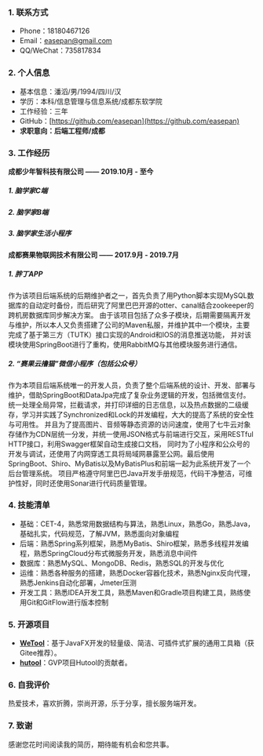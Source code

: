 ### 1. 联系方式

- Phone：18180467126
- Email：easepan@gmail.com
- QQ/WeChat：735817834

### 2. 个人信息

- 基本信息：潘滔/男/1994/四川/汉
- 学历：本科/信息管理与信息系统/成都东软学院
- 工作经验：三年
- GitHub：[https://github.com/easepan](https://github.com/easepan)
- **求职意向：后端工程师/成都**

### 3. 工作经历

**成都少年智科技有限公司 —— 2019.10月 - 至今**

##### 1. 脑学家C端

##### 2. 脑学家B端

##### 3. 脑学家生活小程序

**成都赛果物联网技术有限公司 —— 2017.9月 - 2019.7月**

##### 1. 胖丁APP

作为该项目后端系统的后期维护者之一，首先负责了用Python脚本实现MySQL数据库的自动定时备份，而后研究了阿里巴巴开源的otter、canal结合zookeeper的跨机房数据库同步解决方案。
由于该项目包括了众多子模块，后期需要隔离开发与维护，所以本人又负责搭建了公司的Maven私服，并维护其中一个模块，主要完成了基于第三方（TUTK）接口实现的Android和IOS的消息推送功能，
并对该模块使用SpringBoot进行了重构，使用RabbitMQ与其他模块服务进行通信。

##### 2. “赛果云撸猫”微信小程序（包括公众号）

作为本项目后端系统唯一的开发人员，负责了整个后端系统的设计、开发、部署与维护，借助SpringBoot和DataJpa完成了复杂业务逻辑的开发，包括微信支付。
统一处理全局异常，拦截请求，并打印详细的日志信息，以及热点数据的二级缓存，学习并实践了Synchronized和Lock的并发编程，大大的提高了系统的安全性与可用性。
并且为了提高图片、音频等静态资源的访问速度，使用了七牛云对象存储作为CDN层统一分发，并统一使用JSON格式与前端进行交互，采用RESTful HTTP接口，利用Swagger框架自动生成接口文档，
同时为了小程序和公众号的开发与调试，还使用了内网穿透工具将局域网暴露至公网。最后使用SpringBoot、Shiro、MyBatis以及MyBatisPlus和前端一起为此系统开发了一个后台管理系统。
项目严格遵守阿里巴巴Java开发手册规范，代码干净整洁，可维护性好，同时还使用Sonar进行代码质量管理。

### 4. 技能清单

- 基础：CET-4，熟悉常用数据结构与算法，熟悉Linux，熟悉Go，熟悉Java，基础扎实，代码规范，了解JVM，熟悉面向对象编程
- 后端：熟悉Spring系列框架，熟悉MyBatis、Shiro框架，熟悉多线程并发编程，熟悉SpringCloud分布式微服务开发，熟悉消息中间件
- 数据库：熟悉MySQL、MongoDB、Redis，熟悉SQL的开发与优化
- 运维：熟悉各种服务的搭建，熟悉Docker容器化技术，熟悉Nginx反向代理，熟悉Jenkins自动化部署，Jmeter压测
- 开发工具：熟悉IDEA开发工具，熟悉Maven和Gradle项目构建工具，熟练使用Git和GitFlow进行版本控制

### 5. 开源项目

- [**WeTool**](https://gitee.com/code4everything/wetool)：基于JavaFX开发的轻量级、简洁、可插件式扩展的通用工具箱（获Gitee推荐）。
- [**hutool**](https://gitee.com/loolly/hutool)：GVP项目Hutool的贡献者。

### 6. 自我评价

热爱技术，喜欢折腾，崇尚开源，乐于分享，擅长服务端开发。

### 7. 致谢

感谢您花时间阅读我的简历，期待能有机会和您共事。
